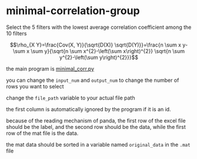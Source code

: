 # minimal-correlation-group

Select the 5 filters with the lowest average correlation coefficient among the 10 filters

$$\rho_{X Y}=\frac{Cov(X, Y)}{\sqrt{D(X)} \sqrt{D(Y)}}=\frac{n \sum x y-\sum x \sum y}{\sqrt{n \sum x^{2}-\left(\sum x\right)^{2}} \sqrt{n \sum y^{2}-\left(\sum y\right)^{2}}}$$

the main program is [minimal_corr.py](minimal_corr.py)

you can change the `input_num` and `output_num` to change the number of rows you want to select

change the `file_path` variable to your actual file path

the first column is automatically ignored by the program if it is an id.

because of the reading mechanism of panda, the first row of the excel file should be the label, and the second row should be the data, while the first row of the mat file is the data.

the mat data should be sorted in  a variable named `original_data` in the `.mat` file
